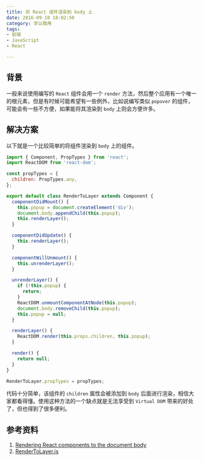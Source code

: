 ```yaml
---
title: 将 React 组件渲染到 body 上
date: 2016-09-10 18:02:50
category: 学以致用
tags:
- 前端
- JavaScript
- React

---
```

## 背景

一般来说使用编写的 `React` 组件会用一个 `render` 方法，然后整个应用有一个唯一的根元素，但是有时候可能希望有一些例外，比如说编写类似 `popover` 的组件，可能会有一些不方便，如果能将其渲染到 `body` 上则会方便许多。



## 解决方案

以下就是一个比较简单的将组件渲染到 `body` 上的组件。

```jsx
import { Component, PropTypes } from 'react';
import ReactDOM from 'react-dom';

const propTypes = {
  children: PropTypes.any,
};

export default class RenderToLayer extends Component {
  componentDidMount() {
    this.popup = document.createElement('div');
    document.body.appendChild(this.popup);
    this.renderLayer();
  }

  componentDidUpdate() {
    this.renderLayer();
  }

  componentWillUnmount() {
    this.unrenderLayer();
  }

  unrenderLayer() {
    if (!this.popup) {
      return;
    }
    ReactDOM.unmountComponentAtNode(this.popup);
    document.body.removeChild(this.popup);
    this.popup = null;
  }

  renderLayer() {
    ReactDOM.render(this.props.children, this.popup);
  }

  render() {
    return null;
  }
}

RenderToLayer.propTypes = propTypes;
```

代码十分简单，该组件的 `children` 属性会被添加到 `body` 后面进行渲染，相信大家都看得懂。使用这种方法的一个缺点就是无法享受到 `Virtual DOM` 带来的好处了，但也得到了很多便利。

## 参考资料

1. [Rendering React components to the document body](http://jamesknelson.com/rendering-react-components-to-the-document-body/)
2. [RenderToLayer.js](https://github.com/callemall/material-ui/blob/master/src/internal/RenderToLayer.js)